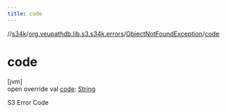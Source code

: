 ```yaml
---
title: code
---
```

//[s34k](../../../index.html)/[org.veupathdb.lib.s3.s34k.errors](../index.html)/[ObjectNotFoundException](index.html)/[code](code.html)



# code



[jvm]\
open override val [code](code.html): [String](https://kotlinlang.org/api/latest/jvm/stdlib/kotlin/-string/index.html)



S3 Error Code




